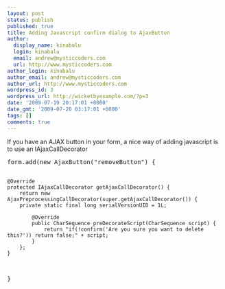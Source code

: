```yaml
---
layout: post
status: publish
published: true
title: Adding Javascript confirm dialog to AjaxButton
author:
  display_name: kinabalu
  login: kinabalu
  email: andrew@mysticcoders.com
  url: http://www.mysticcoders.com
author_login: kinabalu
author_email: andrew@mysticcoders.com
author_url: http://www.mysticcoders.com
wordpress_id: 3
wordpress_url: http://wicketbyexample.com/?p=3
date: '2009-07-19 20:17:01 +0000'
date_gmt: '2009-07-20 03:17:01 +0000'
tags: []
comments: true
---
```

<p>If you have an AJAX button in your form, a nice way of adding javascript is to use an IAjaxCallDecorator<a id="more"></a><a id="more-3"></a></p>
<pre lang="java" colla="+">
form.add(new AjaxButton("removeButton") {

    @Override
    protected IAjaxCallDecorator getAjaxCallDecorator() {
        return new AjaxPreprocessingCallDecorator(super.getAjaxCallDecorator()) {
        private static final long serialVersionUID = 1L;

            @Override
            public CharSequence preDecorateScript(CharSequence script) {
                return "if(!confirm('Are you sure you want to delete this?')) return false;" + script;
            }
        };
    }
}
</pre>
